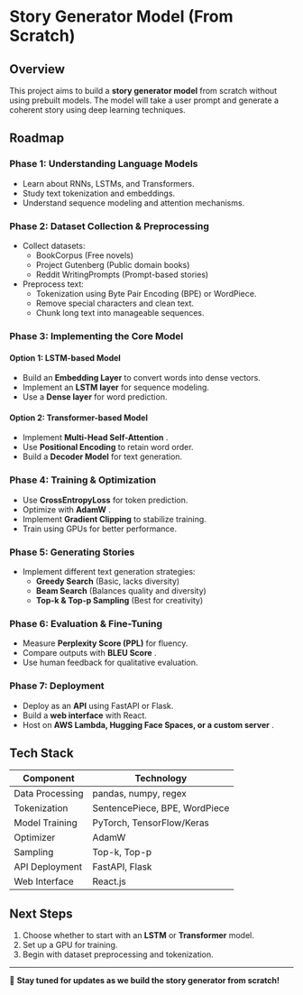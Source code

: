 
# Story Generator Model (From Scratch)

## Overview

This project aims to build a **story generator model** from scratch without using prebuilt models. The model will take a user prompt and generate a coherent story using deep learning techniques.

## Roadmap

### **Phase 1: Understanding Language Models**

* Learn about RNNs, LSTMs, and Transformers.
* Study text tokenization and embeddings.
* Understand sequence modeling and attention mechanisms.

### **Phase 2: Dataset Collection & Preprocessing**

* Collect datasets:
  * BookCorpus (Free novels)
  * Project Gutenberg (Public domain books)
  * Reddit WritingPrompts (Prompt-based stories)
* Preprocess text:
  * Tokenization using Byte Pair Encoding (BPE) or WordPiece.
  * Remove special characters and clean text.
  * Chunk long text into manageable sequences.

### **Phase 3: Implementing the Core Model**

#### **Option 1: LSTM-based Model**

* Build an **Embedding Layer** to convert words into dense vectors.
* Implement an **LSTM layer** for sequence modeling.
* Use a **Dense layer** for word prediction.

#### **Option 2: Transformer-based Model**

* Implement  **Multi-Head Self-Attention** .
* Use **Positional Encoding** to retain word order.
* Build a **Decoder Model** for text generation.

### **Phase 4: Training & Optimization**

* Use **CrossEntropyLoss** for token prediction.
* Optimize with  **AdamW** .
* Implement **Gradient Clipping** to stabilize training.
* Train using GPUs for better performance.

### **Phase 5: Generating Stories**

* Implement different text generation strategies:
  * **Greedy Search** (Basic, lacks diversity)
  * **Beam Search** (Balances quality and diversity)
  * **Top-k & Top-p Sampling** (Best for creativity)

### **Phase 6: Evaluation & Fine-Tuning**

* Measure **Perplexity Score (PPL)** for fluency.
* Compare outputs with  **BLEU Score** .
* Use human feedback for qualitative evaluation.

### **Phase 7: Deployment**

* Deploy as an **API** using FastAPI or Flask.
* Build a **web interface** with React.
* Host on  **AWS Lambda, Hugging Face Spaces, or a custom server** .

## Tech Stack

| Component       | Technology                    |
| --------------- | ----------------------------- |
| Data Processing | pandas, numpy, regex          |
| Tokenization    | SentencePiece, BPE, WordPiece |
| Model Training  | PyTorch, TensorFlow/Keras     |
| Optimizer       | AdamW                         |
| Sampling        | Top-k, Top-p                  |
| API Deployment  | FastAPI, Flask                |
| Web Interface   | React.js                      |

## Next Steps

1. Choose whether to start with an **LSTM** or **Transformer** model.
2. Set up a GPU for training.
3. Begin with dataset preprocessing and tokenization.

---

🚀 **Stay tuned for updates as we build the story generator from scratch!**

